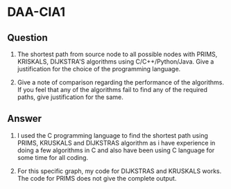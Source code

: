 # DAA-CIA1


## Question

1. The shortest path from source node to all possible nodes with PRIMS, KRISKALS, DIJKSTRA'S algorithms using C/C++/Python/Java. Give a justification for the choice of the programming language.

2. Give a note of comparison regarding the performance of the algorithms. If you feel that any of the algorithms fail to find any of the required paths, give justification for the same.



## Answer

1. I used the C programming language to find the shortest path using PRIMS, KRUSKALS and DIJKSTRAS algorithm as i have experience in doing a few algorithms in C and also have been using C language for some time for all coding.

2. For this specific graph, my code for DIJKSTRAS and KRUSKALS works. The code for PRIMS does not give the complete output.
